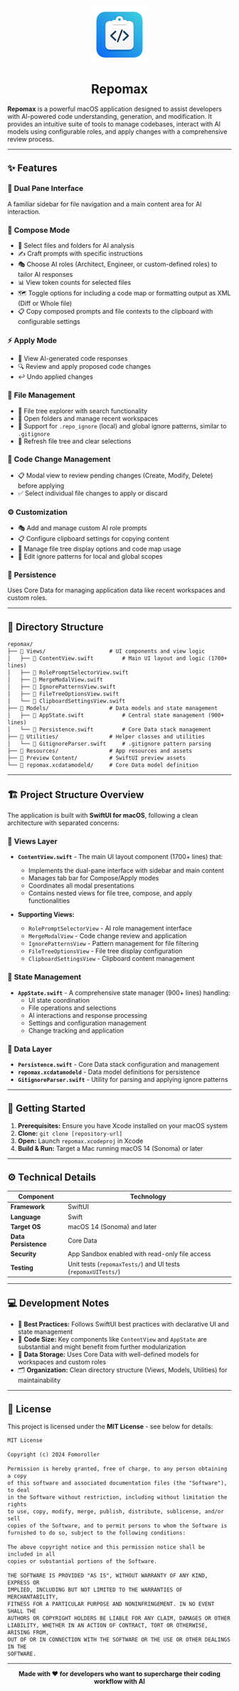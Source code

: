 <div align="center">

<img src="repomax/Resources/Assets.xcassets/AppIcon.appiconset/icon_128.png" alt="Repomax App Icon" width="128" height="128" />

# Repomax

</div>

**Repomax** is a powerful macOS application designed to assist developers with AI-powered code understanding, generation, and modification. It provides an intuitive suite of tools to manage codebases, interact with AI models using configurable roles, and apply changes with a comprehensive review process.

---

## ✨ Features

### 🎯 **Dual Pane Interface**
A familiar sidebar for file navigation and a main content area for AI interaction.

### 📝 **Compose Mode**
- 📁 Select files and folders for AI analysis
- ✍️ Craft prompts with specific instructions  
- 🎭 Choose AI roles (Architect, Engineer, or custom-defined roles) to tailor AI responses
- 📊 View token counts for selected files
- 🗺️ Toggle options for including a code map or formatting output as XML (Diff or Whole file)
- 📋 Copy composed prompts and file contexts to the clipboard with configurable settings

### ⚡ **Apply Mode**
- 👀 View AI-generated code responses
- 🔍 Review and apply proposed code changes
- ↩️ Undo applied changes

### 📂 **File Management**
- 🌳 File tree explorer with search functionality
- 📁 Open folders and manage recent workspaces
- 🚫 Support for `.repo_ignore` (local) and global ignore patterns, similar to `.gitignore`
- 🔄 Refresh file tree and clear selections

### 🔄 **Code Change Management**
- 📋 Modal view to review pending changes (Create, Modify, Delete) before applying
- ✅ Select individual file changes to apply or discard

### ⚙️ **Customization**
- 🎭 Add and manage custom AI role prompts
- 📋 Configure clipboard settings for copying content
- 🌳 Manage file tree display options and code map usage
- 🚫 Edit ignore patterns for local and global scopes

### 💾 **Persistence**
Uses Core Data for managing application data like recent workspaces and custom roles.

---

## 📁 Directory Structure

```
repomax/
├── 📁 Views/                    # UI components and view logic
│   ├── 📄 ContentView.swift         # Main UI layout and logic (1700+ lines)
│   ├── 📄 RolePromptSelectorView.swift
│   ├── 📄 MergeModalView.swift
│   ├── 📄 IgnorePatternsView.swift
│   ├── 📄 FileTreeOptionsView.swift
│   └── 📄 ClipboardSettingsView.swift
├── 📁 Models/                   # Data models and state management
│   ├── 📄 AppState.swift            # Central state management (900+ lines)
│   └── 📄 Persistence.swift         # Core Data stack management
├── 📁 Utilities/                # Helper classes and utilities
│   └── 📄 GitignoreParser.swift     # .gitignore pattern parsing
├── 📁 Resources/                # App resources and assets
├── 📁 Preview Content/          # SwiftUI preview assets
└── 📄 repomax.xcdatamodeld/     # Core Data model definition
```

---

## 🏗️ Project Structure Overview

The application is built with **SwiftUI for macOS**, following a clean architecture with separated concerns:

### 🎨 **Views Layer**
- **`ContentView.swift`** - The main UI layout component (1700+ lines) that:
  - Implements the dual-pane interface with sidebar and main content
  - Manages tab bar for Compose/Apply modes
  - Coordinates all modal presentations
  - Contains nested views for file tree, compose, and apply functionalities

- **Supporting Views:**
  - `RolePromptSelectorView` - AI role management interface
  - `MergeModalView` - Code change review and application
  - `IgnorePatternsView` - Pattern management for file filtering
  - `FileTreeOptionsView` - File tree display configuration
  - `ClipboardSettingsView` - Clipboard content management

### 🧠 **State Management**
- **`AppState.swift`** - A comprehensive state manager (900+ lines) handling:
  - UI state coordination
  - File operations and selections
  - AI interactions and response processing
  - Settings and configuration management
  - Change tracking and application

### 💾 **Data Layer**
- **`Persistence.swift`** - Core Data stack configuration and management
- **`repomax.xcdatamodeld`** - Data model definitions for persistence
- **`GitignoreParser.swift`** - Utility for parsing and applying ignore patterns

---

## 🚀 Getting Started

1. **Prerequisites:** Ensure you have Xcode installed on your macOS system
2. **Clone:** `git clone [repository-url]`
3. **Open:** Launch `repomax.xcodeproj` in Xcode
4. **Build & Run:** Target a Mac running macOS 14 (Sonoma) or later

---

## ⚙️ Technical Details

| Component | Technology |
|-----------|------------|
| **Framework** | SwiftUI |
| **Language** | Swift |
| **Target OS** | macOS 14 (Sonoma) and later |
| **Data Persistence** | Core Data |
| **Security** | App Sandbox enabled with read-only file access |
| **Testing** | Unit tests (`repomaxTests/`) and UI tests (`repomaxUITests/`) |

---

## 💻 Development Notes

- 🎯 **Best Practices:** Follows SwiftUI best practices with declarative UI and state management
- 📏 **Code Size:** Key components like `ContentView` and `AppState` are substantial and might benefit from further modularization
- 💾 **Data Storage:** Uses Core Data with well-defined models for workspaces and custom roles
- 🗂️ **Organization:** Clean directory structure (Views, Models, Utilities) for maintainability

---

## 📄 License

This project is licensed under the **MIT License** - see below for details:

```
MIT License

Copyright (c) 2024 Fomoroller

Permission is hereby granted, free of charge, to any person obtaining a copy
of this software and associated documentation files (the "Software"), to deal
in the Software without restriction, including without limitation the rights
to use, copy, modify, merge, publish, distribute, sublicense, and/or sell
copies of the Software, and to permit persons to whom the Software is
furnished to do so, subject to the following conditions:

The above copyright notice and this permission notice shall be included in all
copies or substantial portions of the Software.

THE SOFTWARE IS PROVIDED "AS IS", WITHOUT WARRANTY OF ANY KIND, EXPRESS OR
IMPLIED, INCLUDING BUT NOT LIMITED TO THE WARRANTIES OF MERCHANTABILITY,
FITNESS FOR A PARTICULAR PURPOSE AND NONINFRINGEMENT. IN NO EVENT SHALL THE
AUTHORS OR COPYRIGHT HOLDERS BE LIABLE FOR ANY CLAIM, DAMAGES OR OTHER
LIABILITY, WHETHER IN AN ACTION OF CONTRACT, TORT OR OTHERWISE, ARISING FROM,
OUT OF OR IN CONNECTION WITH THE SOFTWARE OR THE USE OR OTHER DEALINGS IN THE
SOFTWARE.
```

---

<div align="center">

**Made with ❤️ for developers who want to supercharge their coding workflow with AI**

</div> 